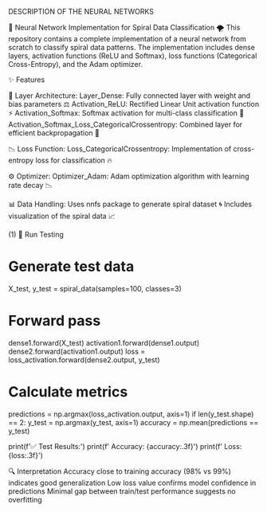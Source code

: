 DESCRIPTION OF THE NEURAL NETWORKS

🧠 Neural Network Implementation for Spiral Data Classification 🌪️
This repository contains a complete implementation of a neural network from scratch to classify spiral data patterns. The implementation includes dense layers, activation functions (ReLU and Softmax), loss functions (Categorical Cross-Entropy), and the Adam optimizer.

✨ Features


🧩 Layer Architecture:
Layer_Dense: Fully connected layer with weight and bias parameters ⚖️
Activation_ReLU: Rectified Linear Unit activation function ⚡
Activation_Softmax: Softmax activation for multi-class classification 🎯
Activation_Softmax_Loss_CategoricalCrossentropy: Combined layer for efficient backpropagation 🚀



📉 Loss Function:
Loss_CategoricalCrossentropy: Implementation of cross-entropy loss for classification 🔥


⚙️ Optimizer:
Optimizer_Adam: Adam optimization algorithm with learning rate decay 📉


📊 Data Handling:
Uses nnfs package to generate spiral dataset 🌀
Includes visualization of the spiral data 📈




(1) 🧪 Run Testing


# Generate test data
X_test, y_test = spiral_data(samples=100, classes=3)

# Forward pass
dense1.forward(X_test)
activation1.forward(dense1.output)
dense2.forward(activation1.output)
loss = loss_activation.forward(dense2.output, y_test)

# Calculate metrics
predictions = np.argmax(loss_activation.output, axis=1)
if len(y_test.shape) == 2:
    y_test = np.argmax(y_test, axis=1)
accuracy = np.mean(predictions == y_test)

print(f'✅ Test Results:')
print(f'   Accuracy: {accuracy:.3f}')
print(f'   Loss: {loss:.3f}')



🔍 Interpretation
Accuracy close to training accuracy (98% vs 99%) indicates good generalization
Low loss value confirms model confidence in predictions
Minimal gap between train/test performance suggests no overfitting

